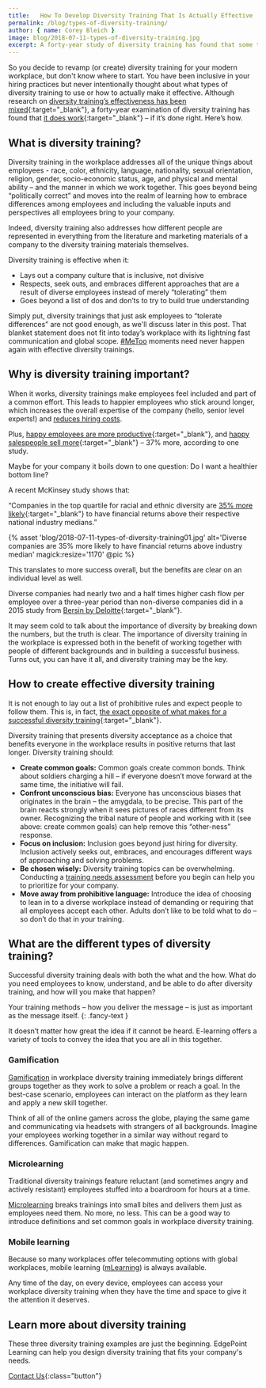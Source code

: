 ```yaml
---
title:   How To Develop Diversity Training That Is Actually Effective
permalink: /blog/types-of-diversity-training/
author: { name: Corey Bleich }
image: blog/2018-07-11-types-of-diversity-training.jpg
excerpt: A forty-year study of diversity training has found that some types of diversity training do work – when it’s done right. Here’s how.
---
```


So you decide to revamp (or create) diversity training for your modern workplace, but don't know where to start. You have been inclusive in your hiring practices but never intentionally thought about what types of diversity training to use or how to actually make it effective. Although research on [diversity training’s effectiveness has been mixed](https://onlinelibrary.wiley.com/doi/full/10.1002/hrdq.1193){:target="_blank"}, a forty-year examination of diversity training has found that [it does work](http://psycnet.apa.org/record/2016-43598-001){:target="_blank"} – if it’s done right. Here’s how.

## What is diversity training?

Diversity training in the workplace addresses all of the unique things about employees - race, color, ethnicity, language, nationality, sexual orientation, religion, gender, socio-economic status, age, and physical and mental ability – and the manner in which we work together. This goes beyond being “politically correct” and moves into the realm of learning how to embrace differences among employees and including the valuable inputs and perspectives all employees bring to your company.

Indeed, diversity training also addresses how different people are represented in everything from the literature and marketing materials of a company to the diversity training materials themselves.

Diversity training is effective when it:

* Lays out a company culture that is inclusive, not divisive
* Respects, seek outs, and embraces different approaches that are a result of diverse employees instead of merely “tolerating” them
* Goes beyond a list of dos and don’ts to try to build true understanding

Simply put, diversity trainings that just ask employees to “tolerate differences” are not good enough, as we'll discuss later in this post. That blanket statement does not fit into today’s workplace with its lightning fast communication and global scope. [#MeToo](/blog/online-sexual-harassment-training/) moments need never happen again with effective diversity trainings.

## Why is diversity training important?

When it works, diversity trainings make employees feel included and part of a common effort. This leads to happier employees who stick around longer, which increases the overall expertise of the company (hello, senior level experts!) and [reduces hiring costs](/blog/how-to-train-new-employees/).

Plus, [happy employees are more productive](http://www.smf.co.uk/wp-content/uploads/2015/10/Social-Market-Foundation-Publication-Briefing-CAGE-4-Are-happy-workers-more-productive-281015.pdf#page=9){:target="_blank"}, and [happy salespeople sell more](https://hbr.org/2011/06/the-happiness-dividend){:target="_blank"} – 37% more, according to one study.

Maybe for your company it boils down to one question: Do I want a healthier bottom line?

A recent McKinsey study shows that:

“Companies in the top quartile for racial and ethnic diversity are [35% more likely](http://www.mckinsey.com/business-functions/organization/our-insights/why-diversity-matters){:target="_blank"} to have financial returns above their respective national industry medians.”

{% asset 'blog/2018-07-11-types-of-diversity-training01.jpg'
  alt='Diverse companies are 35% more likely to have financial returns above industry median'
  magick:resize='1170' @pic %}


This translates to more success overall, but the benefits are clear on an individual level as well.

Diverse companies had nearly two and a half times higher cash flow per employee over a three-year period than non-diverse companies did in a 2015 study from [Bersin by Deloitte](http://www.bersin.com/News/PressArticles.aspx?id=19377){:target="_blank"}.

It may seem cold to talk about the importance of diversity by breaking down the numbers, but the truth is clear. The importance of diversity training in the workplace is expressed both in the benefit of working together with people of different backgrounds and in building a successful business. Turns out, you can have it all, and diversity training may be the key.

## How to create effective diversity training

It is not enough to lay out a list of prohibitive rules and expect people to follow them. This is, in fact, [the exact opposite of what makes for a successful diversity training](http://journals.sagepub.com/doi/abs/10.1177/0956797611427918){:target="_blank"}. 

Diversity training that presents diversity acceptance as a choice that benefits everyone in the workplace results in positive returns that last longer. Diversity training should:

* <strong>Create common goals:</strong> Common goals create common bonds. Think about soldiers charging a hill – if everyone doesn’t move forward at the same time, the initiative will fail.
* <strong>Confront unconscious bias:</strong> Everyone has unconscious biases that originates in the brain – the amygdala, to be precise. This part of the brain reacts strongly when it sees pictures of races different from its owner. Recognizing the tribal nature of people and working with it (see above: create common goals) can help remove this “other-ness” response.
* <strong>Focus on inclusion:</strong> Inclusion goes beyond just hiring for diversity. Inclusion actively seeks out, embraces, and encourages different ways of approaching and solving problems.
* <strong>Be chosen wisely:</strong> Diversity training topics can be overwhelming. Conducting a [training needs assessment](/blog/training-needs-analysis/) before you begin can help you to prioritize for your company.
* <strong>Move away from prohibitive language:</strong> Introduce the idea of choosing to lean in to a diverse workplace instead of demanding or requiring that all employees accept each other. Adults don’t like to be told what to do – so don’t do that in your training.

## What are the different types of diversity training?

Successful diversity training deals with both the what and the how. What do you need employees to know, understand, and be able to do after diversity training, and how will you make that happen?

Your training methods – how you deliver the message – is just as important as the message itself. 
{: .fancy-text }

It doesn’t matter how great the idea if it cannot be heard. E-learning offers a variety of tools to convey the idea that you are all in this together.

### Gamification
[Gamification](/blog/gamification-in-elearning/) in workplace diversity training immediately brings different groups together as they work to solve a problem or reach a goal. In the best-case scenario, employees can interact on the platform as they learn and apply a new skill together.

Think of all of the online gamers across the globe, playing the same game and communicating via headsets with strangers of all backgrounds. Imagine your employees working together in a similar way without regard to differences. Gamification can make that magic happen.

### Microlearning

Traditional diversity trainings feature reluctant (and sometimes angry and actively resistant) employees stuffed into a boardroom for hours at a time.

[Microlearning](/blog/types-of-microlearning/) breaks trainings into small bites and delivers them just as employees need them. No more, no less. This can be a good way to introduce definitions and set common goals in workplace diversity training.

### Mobile learning

Because so many workplaces offer telecommuting options with global workplaces, mobile learning ([mLearning](/blog/what-is-mlearning/)) is always available.

Any time of the day, on every device, employees can access your workplace diversity training when they have the time and space to give it the attention it deserves.

## Learn more about diversity training
These three diversity training examples are just the beginning. EdgePoint Learning can help you design diversity training that fits your company's needs. 
  
[Contact Us](/contact/ ){:class="button"}
